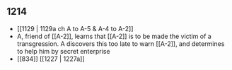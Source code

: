 ## 1214
- [[1129 | 1129a ch A to A-5 &amp; A-4 to A-2]] 
- A, friend of [[A-2]], learns that [[A-2]] is to be made the victim of a transgression. A discovers this too late to warn [[A-2]], and determines to help him by secret enterprise
- [[834]] [[1227 | 1227a]] 

